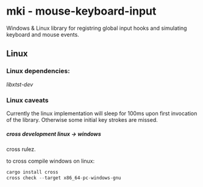 # mki - mouse-keyboard-input 
Windows & Linux library for registring global input hooks and simulating keyboard and mouse events.

## Linux

### Linux dependencies:
*libxtst-dev*

### Linux caveats

Currently the linux implementation will sleep for 100ms upon first invocation of the library.
Otherwise some initial key strokes are missed.

##### cross development linux -> windows
cross rulez.

to cross compile windows on linux:
```rust
cargo install cross
cross check --target x86_64-pc-windows-gnu

```
